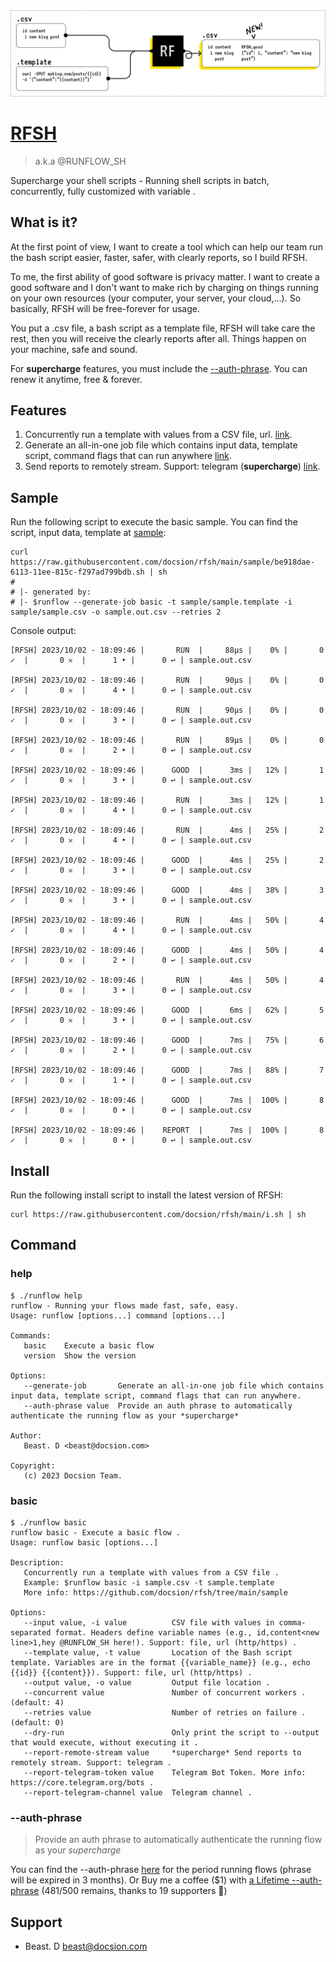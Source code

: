 <a href="https://github.com/docsion/rfsh">
  <img alt="RFSH: Supercharge your shell scripts - Running shell scripts in batch, concurrently, fully customized with variable ." src="https://github.com/docsion/rfsh/blob/main/static/rfsh_banner_v3.svg?raw=true">
  <h1 align="left">RFSH</h1>
</a>

> a.k.a @RUNFLOW_SH

<p align="left">
  Supercharge your shell scripts - Running shell scripts in batch, concurrently, fully customized with variable .
</p>


## What is it?
At the first point of view, I want to create a tool which can help our team run the bash script easier, faster, safer, with clearly reports, so I build RFSH.

To me, the first ability of good software is privacy matter. I want to create a good software and I don't want to make rich by charging on things running on your own resources (your computer, your server, your cloud,...). So basically, RFSH will be free-forever for usage.

You put a .csv file, a bash script as a template file, RFSH will take care the rest, then you will receive the clearly reports after all. Things happen on your machine, safe and sound.

For **supercharge** features, you must include the [--auth-phrase](#--auth-phrase). You can renew it anytime, free & forever.

## Features
1. Concurrently run a template with values from a CSV file, url. [link](#basic).
2. Generate an all-in-one job file which contains input data, template script, command flags that can run anywhere [link](#help).
3. Send reports to remotely stream. Support: telegram (**supercharge**) [link](#basic).

## Sample
Run the following script to execute the basic sample. You can find the script, input data, template at [sample](https://github.com/docsion/rfsh/tree/main/sample):
 ```
curl https://raw.githubusercontent.com/docsion/rfsh/main/sample/be918dae-6113-11ee-815c-f297ad799bdb.sh | sh
#
# |- generated by:
# |- $runflow --generate-job basic -t sample/sample.template -i sample/sample.csv -o sample.out.csv --retries 2
```

Console output:
 ```
[RFSH] 2023/10/02 - 18:09:46 |       RUN  |     88µs |    0% |       0 ✓  |       0 𐄂  |      1 ‣ |      0 ↩︎ | sample.out.csv

[RFSH] 2023/10/02 - 18:09:46 |       RUN  |     90µs |    0% |       0 ✓  |       0 𐄂  |      4 ‣ |      0 ↩︎ | sample.out.csv

[RFSH] 2023/10/02 - 18:09:46 |       RUN  |     90µs |    0% |       0 ✓  |       0 𐄂  |      3 ‣ |      0 ↩︎ | sample.out.csv

[RFSH] 2023/10/02 - 18:09:46 |       RUN  |     89µs |    0% |       0 ✓  |       0 𐄂  |      2 ‣ |      0 ↩︎ | sample.out.csv

[RFSH] 2023/10/02 - 18:09:46 |      GOOD  |      3ms |   12% |       1 ✓  |       0 𐄂  |      3 ‣ |      0 ↩︎ | sample.out.csv

[RFSH] 2023/10/02 - 18:09:46 |       RUN  |      3ms |   12% |       1 ✓  |       0 𐄂  |      4 ‣ |      0 ↩︎ | sample.out.csv

[RFSH] 2023/10/02 - 18:09:46 |       RUN  |      4ms |   25% |       2 ✓  |       0 𐄂  |      4 ‣ |      0 ↩︎ | sample.out.csv

[RFSH] 2023/10/02 - 18:09:46 |      GOOD  |      4ms |   25% |       2 ✓  |       0 𐄂  |      3 ‣ |      0 ↩︎ | sample.out.csv

[RFSH] 2023/10/02 - 18:09:46 |      GOOD  |      4ms |   38% |       3 ✓  |       0 𐄂  |      3 ‣ |      0 ↩︎ | sample.out.csv

[RFSH] 2023/10/02 - 18:09:46 |       RUN  |      4ms |   50% |       4 ✓  |       0 𐄂  |      4 ‣ |      0 ↩︎ | sample.out.csv

[RFSH] 2023/10/02 - 18:09:46 |      GOOD  |      4ms |   50% |       4 ✓  |       0 𐄂  |      2 ‣ |      0 ↩︎ | sample.out.csv

[RFSH] 2023/10/02 - 18:09:46 |       RUN  |      4ms |   50% |       4 ✓  |       0 𐄂  |      3 ‣ |      0 ↩︎ | sample.out.csv

[RFSH] 2023/10/02 - 18:09:46 |      GOOD  |      6ms |   62% |       5 ✓  |       0 𐄂  |      3 ‣ |      0 ↩︎ | sample.out.csv

[RFSH] 2023/10/02 - 18:09:46 |      GOOD  |      7ms |   75% |       6 ✓  |       0 𐄂  |      2 ‣ |      0 ↩︎ | sample.out.csv

[RFSH] 2023/10/02 - 18:09:46 |      GOOD  |      7ms |   88% |       7 ✓  |       0 𐄂  |      1 ‣ |      0 ↩︎ | sample.out.csv

[RFSH] 2023/10/02 - 18:09:46 |      GOOD  |      7ms |  100% |       8 ✓  |       0 𐄂  |      0 ‣ |      0 ↩︎ | sample.out.csv

[RFSH] 2023/10/02 - 18:09:46 |    REPORT  |      7ms |  100% |       8 ✓  |       0 𐄂  |      0 ‣ |      0 ↩︎ | sample.out.csv
```

## Install
Run the following install script to install the latest version of RFSH:
```
curl https://raw.githubusercontent.com/docsion/rfsh/main/i.sh | sh
```

## Command

### help
```
$ ./runflow help
runflow - Running your flows made fast, safe, easy.
Usage: runflow [options...] command [options...]

Commands:
   basic    Execute a basic flow
   version  Show the version

Options:
   --generate-job       Generate an all-in-one job file which contains input data, template script, command flags that can run anywhere.
   --auth-phrase value  Provide an auth phrase to automatically authenticate the running flow as your *supercharge*

Author:
   Beast. D <beast@docsion.com>

Copyright:
   (c) 2023 Docsion Team.
```

### basic
```
$ ./runflow basic
runflow basic - Execute a basic flow .
Usage: runflow basic [options...]

Description:
   Concurrently run a template with values from a CSV file .
   Example: $runflow basic -i sample.csv -t sample.template
   More info: https://github.com/docsion/rfsh/tree/main/sample

Options:
   --input value, -i value          CSV file with values in comma-separated format. Headers define variable names (e.g., id,content<new line>1,hey @RUNFLOW_SH here!). Support: file, url (http/https) .
   --template value, -t value       Location of the Bash script template. Variables are in the format {{variable_name}} (e.g., echo {{id}} {{content}}). Support: file, url (http/https) .
   --output value, -o value         Output file location .
   --concurrent value               Number of concurrent workers . (default: 4)
   --retries value                  Number of retries on failure . (default: 0)
   --dry-run                        Only print the script to --output that would execute, without executing it .
   --report-remote-stream value     *supercharge* Send reports to remotely stream. Support: telegram .
   --report-telegram-token value    Telegram Bot Token. More info: https://core.telegram.org/bots .
   --report-telegram-channel value  Telegram channel .
```

### --auth-phrase
> Provide an auth phrase to automatically authenticate the running flow as your *supercharge*

You can find the --auth-phrase [here](auth_phrase.txt) for the period running flows (phrase will be expired in 3 months). Or Buy me a coffee ($1) with [ a Lifetime --auth-phrase](https://docsion.com/product/rfsh) (481/500 remains, thanks to 19 supporters 🙏)

## Support
- Beast. D <beast@docsion.com>
